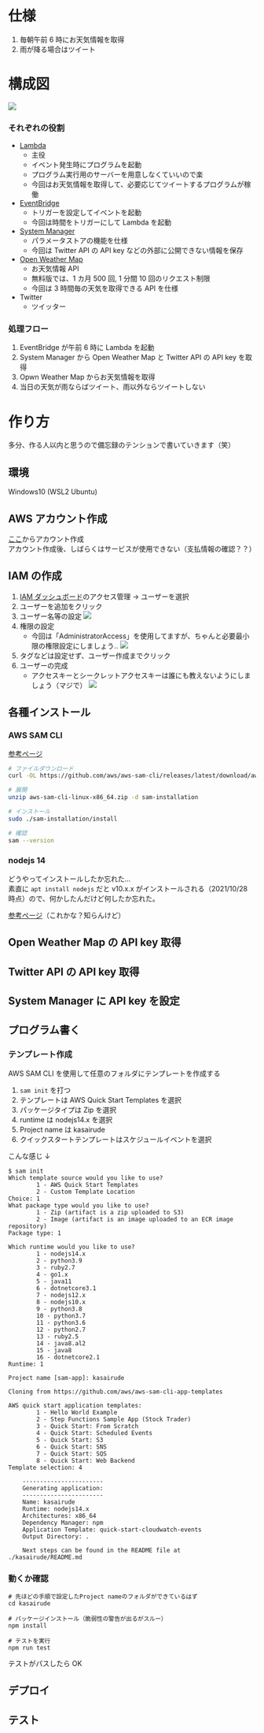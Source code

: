 # 仕様

1. 毎朝午前 6 時にお天気情報を取得
1. 雨が降る場合はツイート

# 構成図

![](https://raw.githubusercontent.com/nmasashi/qiita/main/kasairude/image/kasairu.png?token=AT5IP6FSITYG5II4WWXSGMTBPFRAS)

### それぞれの役割

- [Lambda](https://aws.amazon.com/jp/lambda/)
  - 主役
  - イベント発生時にプログラムを起動
  - プログラム実行用のサーバーを用意しなくていいので楽
  - 今回はお天気情報を取得して、必要応じてツイートするプログラムが稼働
- [EventBridge](https://aws.amazon.com/jp/eventbridge/)
  - トリガーを設定してイベントを起動
  - 今回は時間をトリガーにして Lambda を起動
- [System Manager](https://aws.amazon.com/jp/systems-manager/)
  - パラメータストアの機能を仕様
  - 今回は Twitter API の API key などの外部に公開できない情報を保存
- [Open Weather Map](https://api.rakuten.net/community/api/open-weather-map)
  - お天気情報 API
  - 無料版では、1 カ月 500 回, 1 分間 10 回のリクエスト制限
  - 今回は 3 時間毎の天気を取得できる API を仕様
- Twitter
  - ツイッター

### 処理フロー

1. EventBridge が午前 6 時に Lambda を起動
1. System Manager から Open Weather Map と Twitter API の API key を取得
1. Opwn Weather Map からお天気情報を取得
1. 当日の天気が雨ならばツイート、雨以外ならツイートしない

# 作り方

多分、作る人以内と思うので備忘録のテンションで書いていきます（笑）

## 環境

Windows10 (WSL2 Ubuntu)

## AWS アカウント作成

[ここ](https://aws.amazon.com/jp/)からアカウント作成<br>
アカウント作成後、しばらくはサービスが使用できない（支払情報の確認？？）

## IAM の作成

1. [IAM ダッシュボード](https://console.aws.amazon.com/iamv2/home#/home)のアクセス管理 -> ユーザーを選択
1. ユーザーを追加をクリック
1. ユーザー名等の設定
   ![](https://github.com/nmasashi/qiita/blob/main/kasairude/image/add_user01.png?raw=true)
1. 権限の設定
   - 今回は「AdministratorAccess」を使用してますが、ちゃんと必要最小限の権限設定にしましょう..
     ![](https://github.com/nmasashi/qiita/blob/main/kasairude/image/add_user02.png?raw=true)
1. タグなどは設定せず、ユーザー作成までクリック
1. ユーザーの完成
   - アクセスキーとシークレットアクセスキーは誰にも教えないようにしましょう（マジで）
     ![](https://github.com/nmasashi/qiita/blob/main/kasairude/image/add_user03.png?raw=true)

## 各種インストール

### AWS SAM CLI

[参考ページ](https://docs.aws.amazon.com/ja_jp/serverless-application-model/latest/developerguide/serverless-sam-cli-install-linux.html)

```sh
# ファイルダウンロード
curl -OL https://github.com/aws/aws-sam-cli/releases/latest/download/aws-sam-cli-linux-x86_64.zip

# 展開
unzip aws-sam-cli-linux-x86_64.zip -d sam-installation

# インストール
sudo ./sam-installation/install

# 確認
sam --version
```

### nodejs 14

どうやってインストールしたか忘れた...<br>
素直に `apt install nodejs` だと v10.x.x がインストールされる（2021/10/28 時点）ので、何かしたんだけど何したか忘れた。<br>

[参考ページ](https://www.stewright.me/2021/03/install-nodejs-14-on-ubuntu-20-04/)（これかな？知らんけど）

## Open Weather Map の API key 取得

## Twitter API の API key 取得

## System Manager に API key を設定

## プログラム書く

### テンプレート作成

AWS SAM CLI を使用して任意のフォルダにテンプレートを作成する

1. `sam init` を打つ
1. テンプレートは AWS Quick Start Templates を選択
1. パッケージタイプは Zip を選択
1. runtime は nodejs14.x を選択
1. Project name は kasairude
1. クイックスタートテンプレートはスケジュールイベントを選択

こんな感じ ↓

```shell
$ sam init
Which template source would you like to use?
        1 - AWS Quick Start Templates
        2 - Custom Template Location
Choice: 1
What package type would you like to use?
        1 - Zip (artifact is a zip uploaded to S3)
        2 - Image (artifact is an image uploaded to an ECR image repository)
Package type: 1

Which runtime would you like to use?
        1 - nodejs14.x
        2 - python3.9
        3 - ruby2.7
        4 - go1.x
        5 - java11
        6 - dotnetcore3.1
        7 - nodejs12.x
        8 - nodejs10.x
        9 - python3.8
        10 - python3.7
        11 - python3.6
        12 - python2.7
        13 - ruby2.5
        14 - java8.al2
        15 - java8
        16 - dotnetcore2.1
Runtime: 1

Project name [sam-app]: kasairude

Cloning from https://github.com/aws/aws-sam-cli-app-templates

AWS quick start application templates:
        1 - Hello World Example
        2 - Step Functions Sample App (Stock Trader)
        3 - Quick Start: From Scratch
        4 - Quick Start: Scheduled Events
        5 - Quick Start: S3
        6 - Quick Start: SNS
        7 - Quick Start: SQS
        8 - Quick Start: Web Backend
Template selection: 4

    -----------------------
    Generating application:
    -----------------------
    Name: kasairude
    Runtime: nodejs14.x
    Architectures: x86_64
    Dependency Manager: npm
    Application Template: quick-start-cloudwatch-events
    Output Directory: .

    Next steps can be found in the README file at ./kasairude/README.md
```

### 動くか確認

```shell
# 先ほどの手順で設定したProject nameのフォルダができているはず
cd kasairude

# パッケージインストール（脆弱性の警告が出るがスルー）
npm install

# テストを実行
npm run test
```

テストがパスしたら OK

## デプロイ

## テスト
